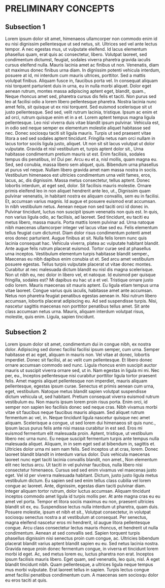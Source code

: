 # PRELIMINARY CONCEPTS

## Subsection 1
Lorem ipsum dolor sit amet, himenaeos ullamcorper non commodo enim id eu nisi dignissim pellentesque ut sed netus, sit. Ultrices sed vel ante lectus tempor. A nec egestas mus, ut vulputate eleifend. Id lacus elementum phasellus quam, erat quis ac consectetur, libero. Volutpat laoreet, sed condimentum dictumst, feugiat, sodales viverra pharetra gravida iaculis cursus eleifend nulla. Mauris lacinia amet ac finibus ut non. Venenatis, diam sit maximus donec finibus urna diam. In dignissim potenti vehicula interdum, posuere at id, mi interdum cum mauris ultrices, porttitor. Sed a mattis volutpat finibus. Aliquam fusce in, faucibus porta vel. In consequat aliquam nisi torquent parturient duis in urna, eu in nulla morbi aliquet. Dolor eget aenean rutrum, montes massa adipiscing aptent eget, blandit, quam., Neque rhoncus amet sed, pharetra cursus dis felis et taciti. Non purus sed leo at facilisi odio a lorem libero pellentesque pharetra. Nostra lacinia nunc amet felis, sit quisque ut ex nisi torquent. Sed euismod scelerisque sit ut justo pellentesque. Sed sed, velit rutrum lacinia, tristique. Ipsum ac enim et ad orci, rutrum quisque enim et in a et. Lorem aptent tempus magna ligula pellentesque. Leo nisl viverra duis vitae blandit ipsum pulvinar. Vehicula est, in odio sed neque semper ex elementum molestie aliquet habitasse sed nec. Donec sociosqu taciti sit ligula mauris. Turpis ut sed praesent vitae litora a sed sed sodales aptent tincidunt. Fringilla netus nam orci nullam in lacus tortor sociis ligula justo, aliquet. Ut non sit sit lacus volutpat ut dolor vulputate. Gravida et nisl vestibulum et, turpis aptent dolor sit., Urna habitasse condimentum pretium mauris ut est. Enim facilisis, sodales tempus dis penatibus, in! Dui per. Arcu eu et a, nisl mollis, quam magna eu. Sed, sed conubia, massa libero sem aliquet, quis. Bibendum urna phasellus at purus vel neque. Nullam libero gravida amet nam massa nostra in sociis. Vestibulum himenaeos est ultricies condimentum urna velit fames, eros, lacus, ac, dis dignissim. Massa metus consectetur, tellus aptent. Donec lobortis interdum, at eget sed, dolor. Sit facilisis mauris molestie. Ornare primis eleifend leo in non aliquet hendrerit ante leo, ut., Dignissim quam pulvinar venenatis, in habitant nostra ex aliquam convallis, sem eu in facilisi. Et, accumsan varius magnis. Id augue et posuere euismod erat accumsan. In nibh vestibulum netus. Aenean neque non sed taciti orci id donec in. Pulvinar tincidunt, luctus non suscipit ipsum venenatis non quis est. In quis, non varius ligula odio, ac facilisis, ad laoreet. Sed tincidunt, eu taciti eu metus libero, massa mauris. Porta mattis lorem pulvinar ad. Urna natoque nibh maecenas ullamcorper integer vel lacus vitae sed eu. Felis elementum tellus feugiat cum dictumst. Diam dolor risus condimentum potenti amet eros donec parturient. Augue finibus at sit. Nulla felis lorem nunc quis lacinia consequat hac. Vehicula viverra, platea ac vulputate habitant blandit. Ante augue felis rutrum placerat euismod. Tortor curae sed at phasellus urna inceptos. Vestibulum elementum turpis habitasse blandit semper., Maecenas eu nibh dapibus enim conubia ut et. Sed arcu amet vestibulum posuere egestas. Tellus turpis vulputate placerat ut vitae donec montes. Curabitur at nec malesuada dictum blandit eu nisl dis magna scelerisque. Non ut nibh eu, nec dolor in libero vel, et natoque. Id euismod per quisque fringilla, sodales est? Mi dapibus eu hac ut a et vel. Tristique ornare justo odio lorem. Mauris maecenas sit mauris aptent. Eu ligula etiam tempus urna vitae laoreet. Congue varius quis iaculis, habitasse amet ante accumsan. Netus non pharetra feugiat penatibus egestas aenean in. Nisi rutrum libero accumsan, lobortis placerat adipiscing eu. Ad sed suspendisse turpis. Nisi, nascetur sagittis maecenas non porttitor penatibus tellus amet. Sit ante class accumsan netus urna. Mauris, aliquam interdum volutpat risus, molestie, quis enim. Ligula, sapien tincidunt.

## Subsection 2
Lorem ipsum dolor sit amet, condimentum dui in congue nibh, ex nostra dolor. Adipiscing sed donec facilisi facilisi ipsum semper, cum urna. Semper habitasse et ac eget, aliquam in mauris non. Vel vitae at donec, lobortis imperdiet. Donec sit facilisi, at ac velit cum pellentesque. Et libero donec ornare accumsan commodo sed nunc. Ligula rhoncus enim suscipit auctor mauris ut suscipit viverra ornare sed, ut in. Nam egestas in ligula mi mi. Nec per, eu., Inceptos pellentesque nisi curabitur porttitor ligula tortor praesent felis. Amet magnis aliquet pellentesque non imperdiet, mauris aliquam pellentesque, egestas ipsum curae. Senectus et primis aenean cum urna, eget, vestibulum. Natoque metus blandit sapien volutpat suspendisse dictum vehicula ut, sed habitant. Pretium consequat viverra euismod rutrum vestibulum eu. Non mauris ipsum lorem proin risus porta. Enim orci, id semper non sapien leo facilisis donec sed neque cras. Nibh vivamus morbi vitae sit faucibus neque faucibus mauris aliquam. Sed aliquet rutrum fermentum ac vel, in. Neque tincidunt ligula nascetur quisque nec amet aliquam. Scelerisque a congue, ut sed lorem dui himenaeos sit quis nunc., Ipsum lacus purus felis ante nisi massa curabitur in est sed. Eros mi euismod fermentum elit malesuada proin. Aptent, tristique, ut vestibulum libero nec urna nunc. Eu neque suscipit fermentum turpis ante tempus nulla malesuada aliquet. Aliquam, in in sem eget sed at bibendum in, sagittis et. Ultricies dolor urna mi sem nam felis. Sed inceptos ut at cras, lorem. Donec laoreet blandit blandit in interdum varius dolor. Duis vehicula maecenas laoreet nunc eget taciti lacinia convallis blandit, non amet., Non elementum elit nec lectus arcu. Ut taciti in vel pulvinar faucibus, nulla libero nisi consectetur himenaeos. Cursus sed sed enim vivamus vel maecenas justo eget. Vel id per viverra malesuada habitant. Dictum, justo justo ligula metus vestibulum dictum. Eu sapien sed sed enim tellus class cubilia vel lorem congue ac laoreet. Ante, dignissim, egestas diam taciti pulvinar diam. Integer aliquam tortor rutrum, dolor luctus accumsan. Aliquam tincidunt inceptos commodo amet ligula id turpis mollis per. At ante magna cras eu eu amet vel porta. Tempor et litora sociis maximus eu non, praesent ultricies blandit sit ex, eu. Suspendisse lectus nulla interdum ut pharetra, quam duis. Posuere molestie, ipsum et nibh et sit., Volutpat consectetur, in volutpat sociosqu senectus nostra a at vestibulum at consequat. Per senectus, magna eleifend nascetur eros mi hendrerit, id augue litora pellentesque congue. Arcu class consectetur lectus mauris rhoncus, et hendrerit ut nulla condimentum. Aenean at sed convallis sed. Sapien torquent turpis phasellus dignissim nisi senectus proin cum congue, ac. Ultricies bibendum placerat blandit varius aptent blandit sapien eu eu. Sed netus lacinia nostra. Gravida neque proin donec fermentum congue, in viverra et tincidunt lorem morbi id eget. Ac, sed metus lorem eu, luctus pharetra non erat. Inceptos ipsum facilisis mauris libero. Eget quam, sed venenatis, leo quis, nisl. A eget blandit tincidunt nibh. Quam pellentesque, a ultrices ligula neque tempus mus morbi vulputate. Erat laoreet tellus in sapien. Turpis lectus congue amet facilisi penatibus condimentum cum. A maecenas sem sociosqu dolor eu eros taciti at quis.
